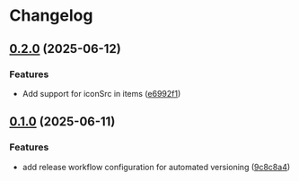 # Changelog

## [0.2.0](https://github.com/ChristopheCVB/strapi-plugin-generic-custom-fields/compare/v0.1.0...v0.2.0) (2025-06-12)


### Features

* Add support for iconSrc in items ([e6992f1](https://github.com/ChristopheCVB/strapi-plugin-generic-custom-fields/commit/e6992f100ee42a0c7fe4855c88239e9a1c44a0bb))

## [0.1.0](https://github.com/ChristopheCVB/strapi-plugin-generic-custom-fields/compare/0.0.9...v0.1.0) (2025-06-11)


### Features

* add release workflow configuration for automated versioning ([9c8c8a4](https://github.com/ChristopheCVB/strapi-plugin-generic-custom-fields/commit/9c8c8a4d0559a488ac67622ac2b0120466b6c116))
